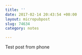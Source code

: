 ```yaml
---
title: ''
date: 2017-02-14 20:43:54 +00:00
layout: micropubpost
slug: 74634
category: notes

---
```

Test post from phone
